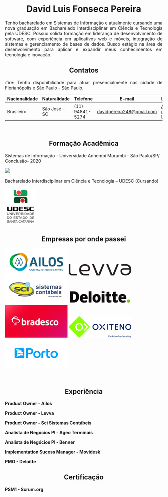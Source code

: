 <h1 align="center"> David Luis Fonseca Pereira </h1>



<p align="justify">Tenho bacharelado em Sistemas de Informação e atualmente cursando uma nova graduação em Bacharelado Interdisciplinar em Ciência e Tecnologia pela UDESC. Possuo sólida formação em
liderança de desenvolvimento de software, com experiência em aplicativos web e móveis, integração de sistemas e gerenciamento de bases de dados. Busco estágio na área de desenvolvimento para
aplicar e expandir meus conhecimentos em tecnologia e inovação.</p>


<h2 align="center"> Contatos </h2>

 <p align="justify"> :fire: Tenho disponibilidade para atuar presencialmente nas cidade de Florianópolis e São Paulo - São Paulo. </p>

 |Nacionalidade|Naturalidade|Telefone|E-mail|Linkedin|
| -------- | -------- | -------- |-------- | -------- |
|Brasileiro|São José - SC|(11) 94841-5274|davidpereira248@gmail.com|<a href="http://www.linkedin.com/in/davidlfp" target="_blank">Acesse meu Linkedin</a>
<br>

<h2 align="center"> Formação Acadêmica </h2>

Sistemas de Informação - Universidade Anhembi Morumbi - São Paulo/SP/
Conclusão- 2020

<img src="https://user-images.githubusercontent.com/26278819/164345517-5255811b-cc72-44b8-a85b-227a346bc4d2.png"
  heigth="200" width="200">  

Bacharelado Interdisciplinar em Ciência e Tecnologia – UDESC (Cursando)

<img src="img/Marca_da_Udesc.jpg" heigth="100" width="100">

<br>

<h2 align="center"> Empresas por onde passei </h2>

<img src="img/ailos.png" heigth="200" width="200">  <img src="img//levva1.png" heigth="100" width="200"> <img src="img/sci.png" heigth="200" width="200"> <img src="img/deloitte.png" heigth="200" width="200"> <img src="img/bradesco.png" heigth="200" width="200"> <img src="img/Oxiteno.jpg" heigth="200" width="200"> <img src="img/portoseguro.png" heigth="200" width="200">

<br>

<h2 align="center"> Experiência </h2>

<strong>Product Owner - Ailos </strong>
<br>

<strong>Product Owner - Levva </strong>
<br>

<strong>Product Owner - Sci Sistemas Contábeis </strong>
<br>

<strong>Analista de Negócios Pl - Ageo Terminais </strong>
<br>

<strong>Analista de Negócios Pl - Benner </strong>
<br>

<strong>Implementation Sucess Manager - Movidesk </strong>
<br>

<strong>PMO - Deloitte </strong>
<br>

<h2 align="center"> Certificação </h2>

<strong>PSM1 - Scrum.org </strong>
<br>
